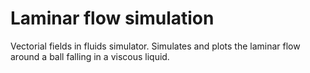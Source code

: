 # Laminar flow simulation
Vectorial fields in fluids simulator.
Simulates and plots the laminar flow around a ball falling in a viscous liquid.
